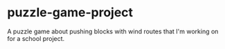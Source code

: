 # puzzle-game-project
A puzzle game about pushing blocks with wind routes that I'm working on for a school project.
